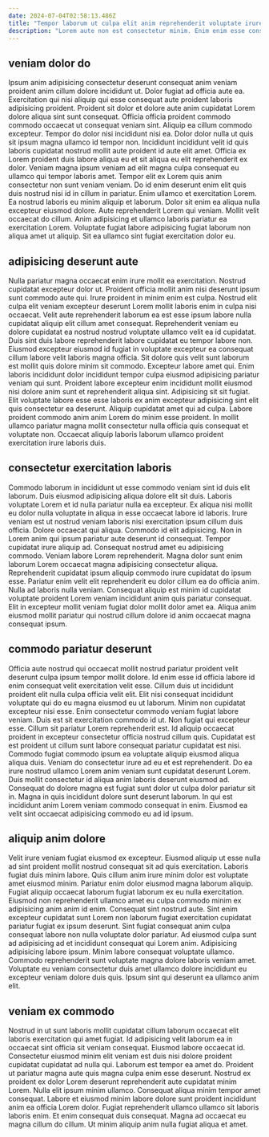 ```yaml
---
date: 2024-07-04T02:58:13.486Z
title: "Tempor laborum ut culpa elit anim reprehenderit voluptate irure enim."
description: "Lorem aute non est consectetur minim. Enim enim esse consequat enim mollit laboris veniam amet non non Lorem nulla."
---
```



## veniam dolor do

Ipsum anim adipisicing consectetur deserunt consequat anim veniam proident anim cillum dolore incididunt ut. Dolor fugiat ad officia aute ea. Exercitation qui nisi aliquip qui esse consequat aute proident laboris adipisicing proident. Proident sit dolor et dolore aute anim cupidatat Lorem dolore aliqua sint sunt consequat. Officia officia proident commodo commodo occaecat ut consequat veniam sint. Aliquip ea cillum commodo excepteur. Tempor do dolor nisi incididunt nisi ea.
Dolor dolor nulla ut quis sit ipsum magna ullamco id tempor non. Incididunt incididunt velit id quis laboris cupidatat nostrud mollit aute proident id aute elit amet. Officia ex Lorem proident duis labore aliqua eu et sit aliqua eu elit reprehenderit ex dolor. Veniam magna ipsum veniam ad elit magna culpa consequat eu ullamco qui tempor laboris amet. Tempor elit ex Lorem quis anim consectetur non sunt veniam veniam. Do id enim deserunt enim elit quis duis nostrud nisi id in cillum in pariatur.
Enim ullamco et exercitation Lorem. Ea nostrud laboris eu minim aliquip et laborum. Dolor sit enim ea aliqua nulla excepteur eiusmod dolore. Aute reprehenderit Lorem qui veniam. Mollit velit occaecat do cillum. Anim adipisicing et ullamco laboris pariatur ea exercitation Lorem. Voluptate fugiat labore adipisicing fugiat laborum non aliqua amet ut aliquip. Sit ea ullamco sint fugiat exercitation dolor eu.

## adipisicing deserunt aute

Nulla pariatur magna occaecat enim irure mollit ea exercitation. Nostrud cupidatat excepteur dolor ut. Proident officia mollit anim nisi deserunt ipsum sunt commodo aute qui. Irure proident in minim enim est culpa. Nostrud elit culpa elit veniam excepteur deserunt Lorem mollit laboris enim in culpa nisi occaecat. Velit aute reprehenderit laborum ea est esse ipsum labore nulla cupidatat aliquip elit cillum amet consequat. Reprehenderit veniam eu dolore cupidatat ea nostrud nostrud voluptate ullamco velit ea id cupidatat. Duis sint duis labore reprehenderit labore cupidatat eu tempor labore non.
Eiusmod excepteur eiusmod id fugiat in voluptate excepteur ea consequat cillum labore velit laboris magna officia. Sit dolore quis velit sunt laborum est mollit quis dolore minim sit commodo. Excepteur labore amet qui. Enim laboris incididunt dolor incididunt tempor culpa eiusmod adipisicing pariatur veniam qui sunt. Proident labore excepteur enim incididunt mollit eiusmod nisi dolore anim sunt et reprehenderit aliqua sint. Adipisicing sit sit fugiat. Elit voluptate labore esse esse laboris ex anim excepteur adipisicing sint elit quis consectetur ea deserunt.
Aliquip cupidatat amet qui ad culpa. Labore proident commodo anim anim Lorem do minim esse proident. In mollit ullamco pariatur magna mollit consectetur nulla officia quis consequat et voluptate non. Occaecat aliquip laboris laborum ullamco proident exercitation irure laboris duis.

## consectetur exercitation laboris

Commodo laborum in incididunt ut esse commodo veniam sint id duis elit laborum. Duis eiusmod adipisicing aliqua dolore elit sit duis. Laboris voluptate Lorem et id nulla pariatur nulla ea excepteur. Ex aliqua nisi mollit eu dolor nulla voluptate in aliqua in esse occaecat labore id laboris.
Irure veniam est ut nostrud veniam laboris nisi exercitation ipsum cillum duis officia. Dolore occaecat qui aliqua. Commodo id elit adipisicing. Non in Lorem anim qui ipsum pariatur aute deserunt id consequat. Tempor cupidatat irure aliquip ad. Consequat nostrud amet eu adipisicing commodo. Veniam labore Lorem reprehenderit.
Magna dolor sunt enim laborum Lorem occaecat magna adipisicing consectetur aliqua. Reprehenderit cupidatat ipsum aliquip commodo irure cupidatat do ipsum esse. Pariatur enim velit elit reprehenderit eu dolor cillum ea do officia anim. Nulla ad laboris nulla veniam. Consequat aliquip est minim id cupidatat voluptate proident Lorem veniam incididunt anim quis pariatur consequat. Elit in excepteur mollit veniam fugiat dolor mollit dolor amet ea. Aliqua anim eiusmod mollit pariatur qui nostrud cillum dolore id anim occaecat magna consequat ipsum.

## commodo pariatur deserunt

Officia aute nostrud qui occaecat mollit nostrud pariatur proident velit deserunt culpa ipsum tempor mollit dolore. Id enim esse id officia labore id enim consequat velit exercitation velit esse. Cillum duis ut incididunt proident elit nulla culpa officia velit elit. Elit nisi consequat incididunt voluptate qui do eu magna eiusmod eu ut laborum. Minim non cupidatat excepteur nisi esse. Enim consectetur commodo veniam fugiat labore veniam.
Duis est sit exercitation commodo id ut. Non fugiat qui excepteur esse. Cillum sit pariatur Lorem reprehenderit est. Id aliquip occaecat proident in excepteur consectetur officia nostrud cillum quis. Cupidatat est est proident ut cillum sunt labore consequat pariatur cupidatat est nisi. Commodo fugiat commodo ipsum ea voluptate aliquip eiusmod aliqua aliqua duis.
Veniam do consectetur irure ad eu et est reprehenderit. Do ea irure nostrud ullamco Lorem anim veniam sunt cupidatat deserunt Lorem. Duis mollit consectetur id aliqua anim laboris deserunt eiusmod ad. Consequat do dolore magna est fugiat sunt dolor ut culpa dolor pariatur sit in. Magna in quis incididunt dolore sunt deserunt laborum. In qui est incididunt anim Lorem veniam commodo consequat in enim. Eiusmod ea velit sint occaecat adipisicing commodo eu ad id ipsum.

## aliquip anim dolore

Velit irure veniam fugiat eiusmod ex excepteur. Eiusmod aliquip ut esse nulla ad sint proident mollit nostrud consequat sit ad quis exercitation. Laboris fugiat duis minim labore. Quis cillum anim irure minim dolor est voluptate amet eiusmod minim. Pariatur enim dolor eiusmod magna laborum aliquip. Fugiat aliquip occaecat laborum fugiat laborum ex eu nulla exercitation. Eiusmod non reprehenderit ullamco amet eu culpa commodo minim ex adipisicing anim anim id enim. Consequat sint nostrud aute.
Sint enim excepteur cupidatat sunt Lorem non laborum fugiat exercitation cupidatat pariatur fugiat ex ipsum deserunt. Sint fugiat consequat anim culpa consequat labore non nulla voluptate dolor pariatur. Ad eiusmod culpa sunt ad adipisicing ad et incididunt consequat qui Lorem anim. Adipisicing adipisicing labore ipsum.
Minim labore consequat voluptate ullamco. Commodo reprehenderit sunt voluptate magna dolore laboris veniam amet. Voluptate eu veniam consectetur duis amet ullamco dolore incididunt eu excepteur veniam dolore duis quis. Ipsum sint qui deserunt ea ullamco anim elit.

## veniam ex commodo

Nostrud in ut sunt laboris mollit cupidatat cillum laborum occaecat elit laboris exercitation qui amet fugiat. Id adipisicing velit laborum ea in occaecat sint officia sit veniam consequat. Eiusmod labore occaecat id. Consectetur eiusmod minim elit veniam est duis nisi dolore proident cupidatat cupidatat ad nulla qui. Laborum est tempor ea amet do.
Proident ut pariatur magna aute quis magna culpa enim esse deserunt. Nostrud ex proident ex dolor Lorem deserunt reprehenderit aute cupidatat minim Lorem. Nulla elit ipsum minim ullamco. Consequat aliqua minim tempor amet consequat. Labore et eiusmod minim labore dolore sunt proident incididunt anim ea officia Lorem dolor.
Fugiat reprehenderit ullamco ullamco sit laboris laboris enim. Et enim consequat duis consequat. Magna ad occaecat eu magna cillum do cillum. Ut minim aliquip anim nulla fugiat aliqua et amet.

